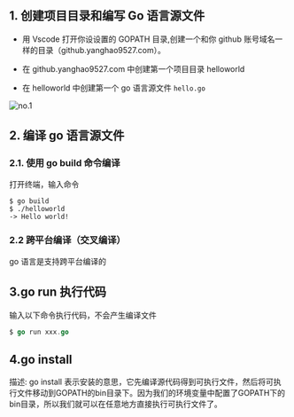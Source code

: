 
## 1. 创建项目目录和编写 Go 语言源文件

- 用 Vscode 打开你设设置的 GOPATH 目录,创建一个和你 github 账号域名一样的目录（github.yanghao9527.com）。

- 在 github.yanghao9527.com 中创建第一个项目目录 helloworld

- 在 helloworld 中创建第一个 go 语言源文件 `hello.go`

![no.1](https://images-1302683597.cos.ap-nanjing.myqcloud.com/images/StudyNotes/Golang/basic/images_20220328114714.svg)

## 2. 编译 go 语言源文件

### 2.1. 使用 go build 命令编译

打开终端，输入命令

```shell
$ go build
$ ./helloworld 
-> Hello world!
```

### 2.2 跨平台编译（交叉编译）

go 语言是支持跨平台编译的

## 3.go run 执行代码

输入以下命令执行代码，不会产生编译文件

```go
$ go run xxx.go 
```

## 4.go install


描述: go install 表示安装的意思，它先编译源代码得到可执行文件，然后将可执行文件移动到GOPATH的bin目录下。因为我们的环境变量中配置了GOPATH下的bin目录，所以我们就可以在任意地方直接执行可执行文件了。